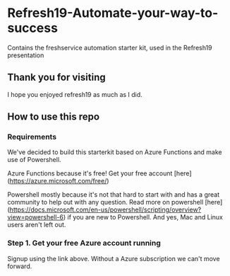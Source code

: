 # Refresh19-Automate-your-way-to-success
Contains the freshservice automation starter kit, used in the Refresh19 presentation

## Thank you for visiting
I hope you enjoyed refresh19 as much as I did.

## How to use this repo

### Requirements
We've decided to build this starterkit based on Azure Functions and make use of Powershell.

Azure Functions because it's free! 
Get your free account [here] (https://azure.microsoft.com/free/)

Powershell mostly because it's not that hard to start with and has a great community to help out with any question.
Read more on powershell [here] (https://docs.microsoft.com/en-us/powershell/scripting/overview?view=powershell-6) if you are new to Powershell. And yes, Mac and Linux users aren't left out. 

### Step 1. Get your free Azure account running
Signup using the link above. Without a Azure subscription we can't move forward.